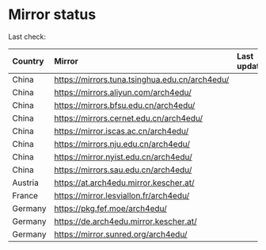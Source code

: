 <script src="./time.js"></script>
# Mirror status
Last check: <script type="text/javascript">localize(1701609540.8556764);</script>

|Country|Mirror|Last update|
|:------|:-----|:----------|
|China|https://mirrors.tuna.tsinghua.edu.cn/arch4edu/|<script type="text/javascript">localize(1701585021);</script>|
|China|https://mirrors.aliyun.com/arch4edu/|<script type="text/javascript">localize(1701585021);</script>|
|China|https://mirrors.bfsu.edu.cn/arch4edu/|<script type="text/javascript">localize(1701585021);</script>|
|China|https://mirrors.cernet.edu.cn/arch4edu/|<script type="text/javascript">localize(1701585021);</script>|
|China|https://mirror.iscas.ac.cn/arch4edu/|<script type="text/javascript">localize(1701585021);</script>|
|China|https://mirrors.nju.edu.cn/arch4edu/|<script type="text/javascript">localize(1701541753);</script>|
|China|https://mirror.nyist.edu.cn/arch4edu/|<script type="text/javascript">localize(1701585021);</script>|
|China|https://mirrors.sau.edu.cn/arch4edu/|<script type="text/javascript">localize(1701585021);</script>|
|Austria|https://at.arch4edu.mirror.kescher.at/|<script type="text/javascript">localize(1701585021);</script>|
|France|https://mirror.lesviallon.fr/arch4edu/|<script type="text/javascript">localize(1701585021);</script>|
|Germany|https://pkg.fef.moe/arch4edu/|<script type="text/javascript">localize(1701585021);</script>|
|Germany|https://de.arch4edu.mirror.kescher.at/|<script type="text/javascript">localize(1701585021);</script>|
|Germany|https://mirror.sunred.org/arch4edu/|<script type="text/javascript">localize(1701585021);</script>|

<script src="./tablefilter/tablefilter.js"></script>
<script src="./table.js"></script>